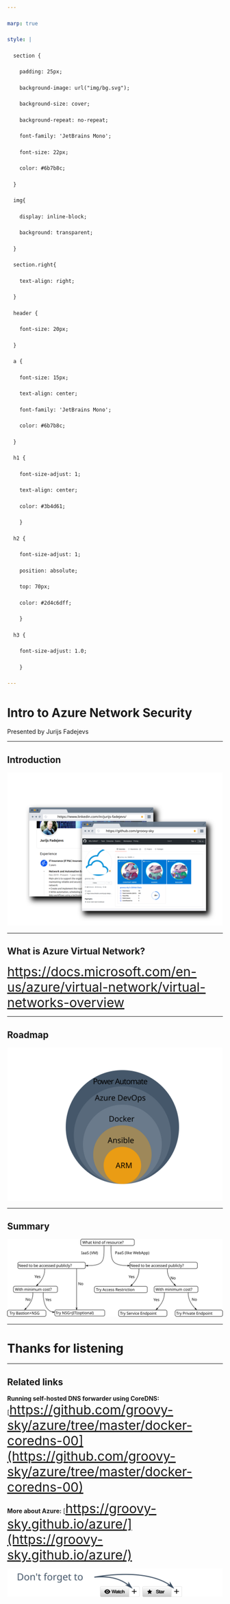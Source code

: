 ```yaml
---
marp: true
style: |
  section {
    padding: 25px;
    background-image: url("img/bg.svg");
    background-size: cover; 
    background-repeat: no-repeat;
    font-family: 'JetBrains Mono';
    font-size: 22px;
    color: #6b7b8c;
  }
  img{
    display: inline-block;
    background: transparent;
  }
  section.right{
    text-align: right;
  }
  header {
    font-size: 20px;
  }
  a {
    font-size: 15px;
    text-align: center;
    font-family: 'JetBrains Mono';
    color: #6b7b8c;
  }
  h1 {
    font-size-adjust: 1;
    text-align: center;
    color: #3b4d61;
    }
  h2 {
    font-size-adjust: 1;
    position: absolute;
    top: 70px;
    color: #2d4c6dff;
    }
  h3 {
    font-size-adjust: 1.0;
    }
---
```


# Intro to Azure Network Security
<!-- _class: right -->
Presented by Jurijs Fadejevs

---

## Introduction

<!-- paginate: true -->
<!-- header: 'Intro to Azure Network Security' -->
<!-- footer: 'https://github.com/groovy-sky' -->

![](https://raw.githubusercontent.com/groovy-sky/iac-presentation/main/presentation/img/intro.svg)

---

## What is Azure Virtual Network?

https://docs.microsoft.com/en-us/azure/virtual-network/virtual-networks-overview


---

## Roadmap

![](https://raw.githubusercontent.com/groovy-sky/iac-presentation/main/presentation/img/struct.svg)

---

## Summary
![](img/summary.svg)


---

<!-- header: '' -->
<!-- footer: '' -->
<!-- paginate: false -->
# Thanks for listening

---

<style scoped>
section {
  font-size: 30px;
}
a {
  font-size: 30px;
}
</style>

## Related links

**Running self-hosted DNS forwarder using CoreDNS:**
[https://github.com/groovy-sky/azure/tree/master/docker-coredns-00](https://github.com/groovy-sky/azure/tree/master/docker-coredns-00)


**More about Azure:**
[https://groovy-sky.github.io/azure/](https://groovy-sky.github.io/azure/)

![](img/watch_and_star.svg)
